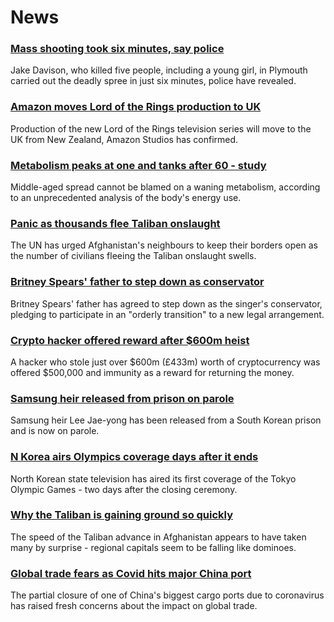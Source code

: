 # News
### [Mass shooting took six minutes, say police](https://www.bbc.com/news/uk-england-devon-58197414)
Jake Davison, who killed five people, including a young girl, in Plymouth carried out the deadly spree in just six minutes, police have revealed.
### [Amazon moves Lord of the Rings production to UK](https://www.bbc.com/news/business-58196473)
Production of the new Lord of the Rings television series will move to the UK from New Zealand, Amazon Studios has confirmed.
### [Metabolism peaks at one and tanks after 60 - study](https://www.bbc.com/news/health-58186710)
Middle-aged spread cannot be blamed on a waning metabolism, according to an unprecedented analysis of the body's energy use. 
### [Panic as thousands flee Taliban onslaught](https://www.bbc.com/news/world-asia-58191638)
The UN has urged Afghanistan's neighbours to keep their borders open as the number of civilians fleeing the Taliban onslaught swells.
### [Britney Spears' father to step down as conservator](https://www.bbc.com/news/world-us-canada-58191439)
Britney Spears' father has agreed to step down as the singer's conservator, pledging to participate in an "orderly transition" to a new legal arrangement.
### [Crypto hacker offered reward after $600m heist](https://www.bbc.com/news/business-58193396)
A hacker who stole just over $600m (£433m) worth of cryptocurrency was offered $500,000 and immunity as a reward for returning the money.
### [Samsung heir released from prison on parole](https://www.bbc.com/news/world-asia-58196575)
Samsung heir Lee Jae-yong has been released from a South Korean prison and is now on parole. 
### [N Korea airs Olympics coverage days after it ends](https://www.bbc.com/news/world-asia-58196464)
North Korean state television has aired its first coverage of the Tokyo Olympic Games - two days after the closing ceremony. 
### [Why the Taliban is gaining ground so quickly](https://www.bbc.com/news/world-asia-58187410)
The speed of the Taliban advance in Afghanistan appears to have taken many by surprise - regional capitals seem to be falling like dominoes.   
### [Global trade fears as Covid hits major China port](https://www.bbc.com/news/business-58196477)
The partial closure of one of China's biggest cargo ports due to coronavirus has raised fresh concerns about the impact on global trade. 
